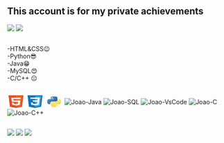 ## This account is for my private achievements


<img height="160em" src="https://github-readme-stats.vercel.app/api/top-langs/?username=JoaoMarquess04&layout=compact&langs_count=7&theme=radical"/> <img height="160em" src="https://github-readme-stats.vercel.app/api?username=JoaoMarquess04&show_icons=true&theme=radical&include_all_commits=true&count_private=true&layout=compact"/>

##

-HTML&CSS😉\
-Python😎\
-Java😁\
-MySQL😍\
-C/C++ 😐





<div style="display: inline_block"><br>
  
  <img align="center" alt="Joao-HTML" height="30" width="40" src="https://raw.githubusercontent.com/devicons/devicon/master/icons/html5/html5-original.svg">
  <img align="center" alt="Joao-CSS" height="30" width="40" src="https://raw.githubusercontent.com/devicons/devicon/master/icons/css3/css3-original.svg">
  <img align="center" alt="Joao-Python" height="30" width="40" src="https://raw.githubusercontent.com/devicons/devicon/master/icons/python/python-original.svg">
  <img align="center" alt="Joao-Java" height="30" width="40" <img src="https://cdn.jsdelivr.net/gh/devicons/devicon@latest/icons/java/java-original.svg" />
  <img align="center" alt="Joao-SQL" height="30" width="40" <img src="https://cdn.jsdelivr.net/gh/devicons/devicon@latest/icons/mysql/mysql-original-wordmark.svg" />
  <img align="center" alt="Joao-VsCode" height="30" width="40" <img src="https://cdn.jsdelivr.net/gh/devicons/devicon@latest/icons/vscode/vscode-original.svg" />
  <img align="center" alt="Joao-C" height="30" width="40" <img src="https://cdn.jsdelivr.net/gh/devicons/devicon@latest/icons/c/c-original.svg" />
  <img align="center" alt="Joao-C++" height="30" width="40" <img src="https://cdn.jsdelivr.net/gh/devicons/devicon@latest/icons/cplusplus/cplusplus-original.svg" />
  
</div>



##


<div>

<a href="https://discord.com/users/733446216070987816" target="_blank"><img src="https://img.shields.io/badge/Discord-7289DA?style=for-the-badge&logo=discord&logoColor=white" target="_blank"></a> 
<a href = "mailto:jjoaofilipepm@gmail.com"><img src="https://img.shields.io/badge/Gmail-D14836?style=for-the-badge&logo=gmail&logoColor=white"></a>
<a href = "https://wa.me/5511985356085"><img src="https://img.shields.io/badge/WhatsApp-25D366?style=for-the-badge&logo=whatsapp&logoColor=white"></a>


</div>







